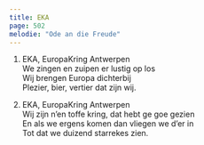 ```yaml
---
title: EKA
page: 502
melodie: "Ode an die Freude"
---  
```


1. EKA, EuropaKring Antwerpen  
We zingen en zuipen er lustig op los  
Wij brengen Europa dichterbij  
Plezier, bier, vertier dat zijn wij.  


2. EKA, EuropaKring Antwerpen  
Wij zijn n’en toffe kring, dat hebt ge goe gezien  
En als we ergens komen dan vliegen we d’er in  
Tot dat we duizend starrekes zien.  